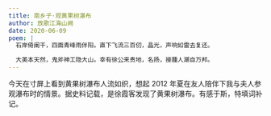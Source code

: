 ```yaml
---
title: 南乡子·观黄果树瀑布
author: 放歌江海山阙
date: 2020-06-09
poem: |
  石岸倚阑干，四面青峰雨伴阳。直下飞流三百仞，晶光，声响如雷去复还。

  大美本天然，鬼斧神工隐大山。幸有徐公来贵地，名扬，接腫人潮自万邦。
---
```


今天在寸屏上看到黄果树瀑布人流如织，想起 2012 年夏在友人陪伴下我与夫人参观瀑布时的情景。据史料记载，是徐霞客发现了黄果树瀑布。有感于斯，特填词补记。
